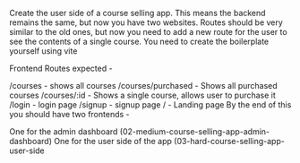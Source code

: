 Create the user side of a course selling app. This means the backend remains the same, but now you have two websites. Routes should be very similar to the old ones, but now you need to add a new route for the user to see the contents of a single course. You need to create the boilerplate yourself using vite

Frontend Routes expected -

/courses - shows all courses
/courses/purchased - Shows all purchased courses
/courses/:id - Shows a single course, allows user to purchase it
/login - login page
/signup - signup page
/ - Landing page
By the end of this you should have two frontends -

One for the admin dashboard (02-medium-course-selling-app-admin-dashboard)
One for the user side of the app (03-hard-course-selling-app-user-side
